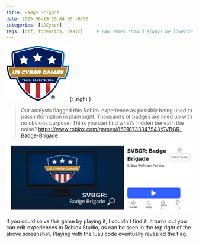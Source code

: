 ```yaml
---
title: Badge Brigade
date: 2025-06-19 10:44:00 -0700
categories: [USCyber]
tags: [ctf, forensics, basic]     # TAG names should always be lowercase
---
```

![US Cyber Games Logo](/assets/img/logo-uscybergames.png){: .right }

> Our analysts flagged this Roblox experience as possibly being used to pass information in plain sight. Thousands of badges are lined up with no obvious purpose. Think you can find what’s hidden beneath the noise? https://www.roblox.com/games/85918733347543/SVBGR-Badge-Brigade

<div align="center"><img src="/assets/img/uscybergames-badge_brigade.png" alt="Screenshot of the US Cyber Game Roblox experiens"/></div>

If you could solve this game by playing it, I couldn't find it. It turns out you can edit experiences in Roblox Studio, as can be seen in the top right of the above screenshot. Playing with the luau code eventually revealed the flag.
